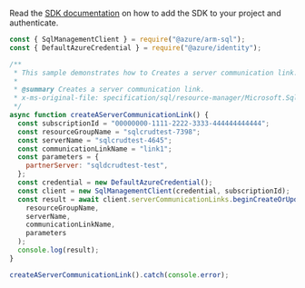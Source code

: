 Read the [SDK documentation](https://github.com/Azure/azure-sdk-for-js/blob/%40azure%2Farm-sql_9.0.1/sdk/sql/arm-sql/README.md) on how to add the SDK to your project and authenticate.

```javascript
const { SqlManagementClient } = require("@azure/arm-sql");
const { DefaultAzureCredential } = require("@azure/identity");

/**
 * This sample demonstrates how to Creates a server communication link.
 *
 * @summary Creates a server communication link.
 * x-ms-original-file: specification/sql/resource-manager/Microsoft.Sql/stable/2014-04-01/examples/ServerCommunicationLinkCreateOrUpdate.json
 */
async function createAServerCommunicationLink() {
  const subscriptionId = "00000000-1111-2222-3333-444444444444";
  const resourceGroupName = "sqlcrudtest-7398";
  const serverName = "sqlcrudtest-4645";
  const communicationLinkName = "link1";
  const parameters = {
    partnerServer: "sqldcrudtest-test",
  };
  const credential = new DefaultAzureCredential();
  const client = new SqlManagementClient(credential, subscriptionId);
  const result = await client.serverCommunicationLinks.beginCreateOrUpdateAndWait(
    resourceGroupName,
    serverName,
    communicationLinkName,
    parameters
  );
  console.log(result);
}

createAServerCommunicationLink().catch(console.error);
```
